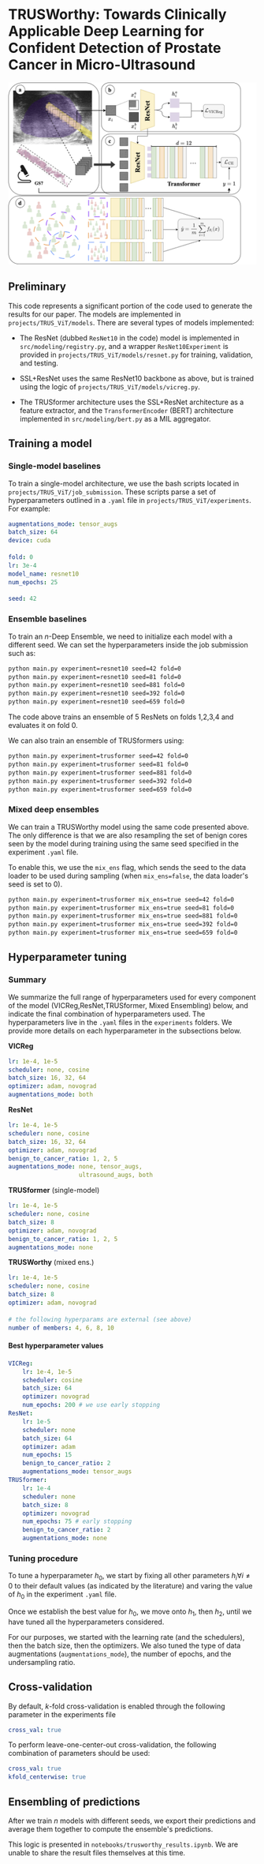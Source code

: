 # TRUSWorthy: Towards Clinically Applicable Deep Learning for Confident Detection of Prostate Cancer in Micro-Ultrasound

![TRUSWorthy](figs/trusworthy.png)

## Preliminary
This code represents a significant portion of the code used to generate the results for our paper. The models are implemented in `projects/TRUS_ViT/models`. There are several types of models implemented:

- The ResNet (dubbed `ResNet10` in the code) model is implemented in `src/modeling/registry.py`, and a wrapper `ResNet10Experiment` is provided in `projects/TRUS_ViT/models/resnet.py` for training, validation, and testing.

- SSL+ResNet uses the same ResNet10 backbone as above, but is trained using the logic of `projects/TRUS_ViT/models/vicreg.py`. 

- The TRUSformer architecture uses the SSL+ResNet architecture as a feature extractor, and the `TransformerEncoder` (BERT) architecture implemented in `src/modeling/bert.py` as a MIL aggregator. 

## Training a model
### Single-model baselines
To train a single-model architecture, we use the bash scripts located in `projects/TRUS_ViT/job_submission`. These scripts parse a set of hyperparameters outlined in a `.yaml` file in `projects/TRUS_ViT/experiments`. For example:

```yaml
augmentations_mode: tensor_augs
batch_size: 64
device: cuda

fold: 0
lr: 3e-4
model_name: resnet10
num_epochs: 25

seed: 42
```

### Ensemble baselines

To train an $n$-Deep Ensemble, we need to initialize each model with a different seed. We can set the hyperparameters inside the job submission such as:

```bash
python main.py experiment=resnet10 seed=42 fold=0
python main.py experiment=resnet10 seed=81 fold=0
python main.py experiment=resnet10 seed=881 fold=0
python main.py experiment=resnet10 seed=392 fold=0
python main.py experiment=resnet10 seed=659 fold=0
```

The code above trains an ensemble of 5 ResNets on folds 1,2,3,4 and evaluates it on fold 0.

We can also train an ensemble of TRUSformers using:
```bash
python main.py experiment=trusformer seed=42 fold=0
python main.py experiment=trusformer seed=81 fold=0
python main.py experiment=trusformer seed=881 fold=0
python main.py experiment=trusformer seed=392 fold=0
python main.py experiment=trusformer seed=659 fold=0
```

### Mixed deep ensembles
We can train a TRUSWorthy model using the same code presented above. The only difference is that we are also resampling the set of benign cores seen by the model during training using the same seed specified in the experiment `.yaml` file. 

To enable this, we use the `mix_ens` flag, which sends the seed to the data loader to be used during sampling (when `mix_ens=false`, the data loader's seed is set to 0).

```bash
python main.py experiment=trusformer mix_ens=true seed=42 fold=0
python main.py experiment=trusformer mix_ens=true seed=81 fold=0
python main.py experiment=trusformer mix_ens=true seed=881 fold=0
python main.py experiment=trusformer mix_ens=true seed=392 fold=0
python main.py experiment=trusformer mix_ens=true seed=659 fold=0
```

## Hyperparameter tuning
### Summary
We summarize the full range of hyperparameters used for every component of the model (VICReg,ResNet,TRUSformer, Mixed Ensembling) below, and indicate the final combination of hyperparameters used. The hyperparameters live in the `.yaml` files in the `experiments` folders. We provide more details on each hyperparameter in the subsections below.

**VICReg**
```yaml
lr: 1e-4, 1e-5
scheduler: none, cosine
batch_size: 16, 32, 64
optimizer: adam, novograd
augmentations_mode: both
```

**ResNet**
```yaml
lr: 1e-4, 1e-5
scheduler: none, cosine
batch_size: 16, 32, 64
optimizer: adam, novograd
benign_to_cancer_ratio: 1, 2, 5
augmentations_mode: none, tensor_augs,
                    ultrasound_augs, both
```

**TRUSformer** (single-model)
```yaml
lr: 1e-4, 1e-5
scheduler: none, cosine
batch_size: 8
optimizer: adam, novograd
benign_to_cancer_ratio: 1, 2, 5
augmentations_mode: none
```

**TRUSWorthy** (mixed ens.)
```yaml
lr: 1e-4, 1e-5
scheduler: none, cosine
batch_size: 8
optimizer: adam, novograd

# the following hyperparams are external (see above)
number of members: 4, 6, 8, 10
```

#### Best hyperparameter values
```yaml
VICReg:
    lr: 1e-4, 1e-5
    scheduler: cosine
    batch_size: 64
    optimizer: novograd
    num_epochs: 200 # we use early stopping
ResNet:
    lr: 1e-5
    scheduler: none
    batch_size: 64
    optimizer: adam
    num_epochs: 15
    benign_to_cancer_ratio: 2
    augmentations_mode: tensor_augs
TRUSformer:
    lr: 1e-4
    scheduler: none
    batch_size: 8
    optimizer: novograd
    num_epochs: 75 # early stopping
    benign_to_cancer_ratio: 2
    augmentations_mode: none
```

### Tuning procedure
To tune a hyperparameter $h_0$, we start by fixing all other parameters $h_i \forall i \ne 0$ to their default values (as indicated by the literature) and varing the value of $h_0$ in the experiment `.yaml` file. 

Once we establish the best value for $h_0$, we move onto $h_1$, then $h_2$, until we have tuned all the hyperparameters considered.

For our purposes, we started with the learning rate (and the schedulers), then the batch size, then the optimizers. We also tuned the type of data augmentations (`augmentations_mode`), the number of epochs, and the undersampling ratio.


## Cross-validation
By default, $k$-fold cross-validation is enabled through the following parameter in the experiments file
```yaml
cross_val: true
```

To perform leave-one-center-out cross-validation, the following combination of parameters should be used:
```yaml
cross_val: true
kfold_centerwise: true
```

## Ensembling of predictions
After we train $n$ models with different seeds, we export their predictions and average them together to compute the ensemble's predictions.

This logic is presented in `notebooks/trusworthy_results.ipynb`. We are unable to share the result files themselves at this time. 
